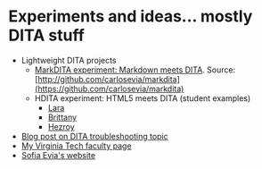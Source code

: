 # Experiments and ideas... mostly DITA stuff

- Lightweight DITA projects
    - [MarkDITA experiment: Markdown meets DITA](http://carlosevia.github.io/markdita). Source: [http://github.com/carlosevia/markdita](https://github.com/carlosevia/markdita)
    - HDITA experiment: HTML5 meets DITA (student examples)
        + [Lara](http://larazp.github.io)
        + [Brittany](http://blbarnes2012.github.io)
        + [Hezroy](http://hah2103.github.io)
- [Blog post on DITA troubleshooting topic](http://www.scriptorium.com/2015/02/taking-dita-troubleshooting-topic-spin/)  
- [My Virginia Tech faculty page](http://www.faculty.english.vt.edu/evia) 
- [Sofia Evia's website](http://sofiaevia.com) 